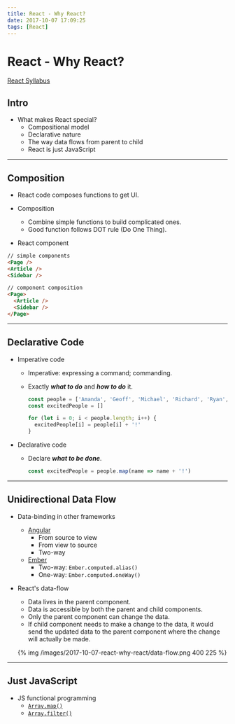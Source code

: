 ```yaml
---
title: React - Why React?
date: 2017-10-07 17:09:25
tags: [React]
---
```


# React - Why React?

[React Syllabus](./2017-10-07-react-syllabus)

## Intro
- What makes React special?
  - Compositional model
  - Declarative nature
  - The way data flows from parent to child
  - React is just JavaScript

----

## Composition

- React code composes functions to get UI.

- Composition
  - Combine simple functions to build complicated ones.
  - Good function follows DOT rule (Do One Thing).

- React component
```html
// simple components
<Page />
<Article />
<Sidebar />

// component composition
<Page>
  <Article />
  <Sidebar />
</Page>
```

----

## Declarative Code
- Imperative code
  - Imperative: expressing a command; commanding.
  - Exactly ***what to do*** and ***how to do*** it.

    ```js
    const people = ['Amanda', 'Geoff', 'Michael', 'Richard', 'Ryan', 'Tyler']
    const excitedPeople = []

    for (let i = 0; i < people.length; i++) {
      excitedPeople[i] = people[i] + '!'
    }
    ```

- Declarative code
  - Declare ***what to be done***.
    ```js
    const excitedPeople = people.map(name => name + '!')
    ```

----

## Unidirectional Data Flow
- Data-binding in other frameworks
  - [Angular](https://angular.io/guide/template-syntax#binding-syntax-an-overview)
    - From source to view
    - From view to source
    - Two-way
  - [Ember](https://guides.emberjs.com/v2.13.0/object-model/bindings/)
    - Two-way: `Ember.computed.alias()`
    - One-way: `Ember.computed.oneWay()`


- React's data-flow
  - Data lives in the parent component.
  - Data is accessible by both the parent and child components.
  - Only the parent component can change the data.
  - If child component needs to make a change to the data, it would send the updated data to the parent component where the change will actually be made.

  {% img /images/2017-10-07-react-why-react/data-flow.png 400 225 %}

----

## Just JavaScript

- JS functional programming
  - [`Array.map()`](https://developer.mozilla.org/en-US/docs/Web/JavaScript/Reference/Global_Objects/Array/map)
  - [`Array.filter()`](https://developer.mozilla.org/en-US/docs/Web/JavaScript/Reference/Global_Objects/Array/filter)
